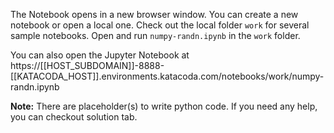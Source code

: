 The Notebook opens in a new browser window. You can create a new notebook or open a local one. Check out the local folder `work` for several sample notebooks. Open and run `numpy-randn.ipynb` in the `work` folder.

You can also open the Jupyter Notebook at https://[[HOST_SUBDOMAIN]]-8888-[[KATACODA_HOST]].environments.katacoda.com/notebooks/work/numpy-randn.ipynb

**Note:**
There are placeholder(s) to write python code. If you need any help, you can checkout solution tab.